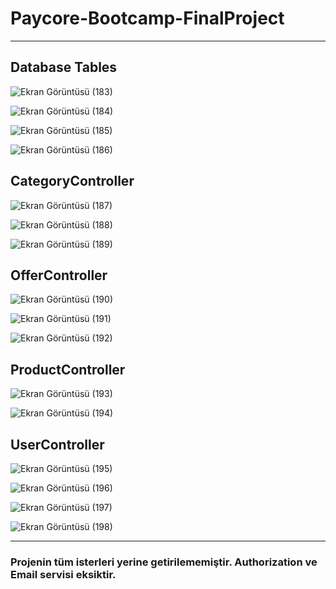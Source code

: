 # Paycore-Bootcamp-FinalProject
<hr>

## Database Tables

![Ekran Görüntüsü (183)](https://user-images.githubusercontent.com/79531642/191690335-262ce1ee-db8c-453a-ba8c-4090bc1847ed.png)

![Ekran Görüntüsü (184)](https://user-images.githubusercontent.com/79531642/191690422-bcea10fc-3749-452f-a682-925abd11b837.png)

![Ekran Görüntüsü (185)](https://user-images.githubusercontent.com/79531642/191690444-ecd9a8ba-3beb-4af8-94f1-f31ce3d8e734.png)

![Ekran Görüntüsü (186)](https://user-images.githubusercontent.com/79531642/191690488-89109bfc-ec5e-46a8-be0f-620461c6373f.png)

## CategoryController

![Ekran Görüntüsü (187)](https://user-images.githubusercontent.com/79531642/191690651-5fa69569-4ed8-497f-90ef-5adf5bb9cf61.png)

![Ekran Görüntüsü (188)](https://user-images.githubusercontent.com/79531642/191690685-7bc5b7a3-1171-4822-abc5-65815e915974.png)

![Ekran Görüntüsü (189)](https://user-images.githubusercontent.com/79531642/191690721-d487434b-d0b3-4e96-9813-595324c9902a.png)

## OfferController

![Ekran Görüntüsü (190)](https://user-images.githubusercontent.com/79531642/191690826-24bb82d7-db55-4dce-9d99-167f5cb4dd6f.png)

![Ekran Görüntüsü (191)](https://user-images.githubusercontent.com/79531642/191690851-29dadcc8-2fe8-4406-b8d3-dc888a52facb.png)

![Ekran Görüntüsü (192)](https://user-images.githubusercontent.com/79531642/191690887-e69975ac-a2ee-4254-9650-1112f49fb0d0.png)

## ProductController

![Ekran Görüntüsü (193)](https://user-images.githubusercontent.com/79531642/191691002-fb3624fa-7bec-4965-8f60-13744ae1e708.png)

![Ekran Görüntüsü (194)](https://user-images.githubusercontent.com/79531642/191691043-bbafedf4-ca92-488e-9495-c7beec91980b.png)

## UserController

![Ekran Görüntüsü (195)](https://user-images.githubusercontent.com/79531642/191691198-602be674-5e0f-460f-8b92-73a2edfac39e.png)

![Ekran Görüntüsü (196)](https://user-images.githubusercontent.com/79531642/191691237-05e6fdc7-ee85-4563-bcc7-b02bb7600144.png)

![Ekran Görüntüsü (197)](https://user-images.githubusercontent.com/79531642/191691278-1b720219-7241-4c19-a57d-e1b018ef9469.png)

![Ekran Görüntüsü (198)](https://user-images.githubusercontent.com/79531642/191691317-ea255f3f-bb73-4077-b8ab-b9a91d020cd8.png)

<hr>

### Projenin tüm isterleri yerine getirilememiştir. Authorization ve Email servisi eksiktir.


